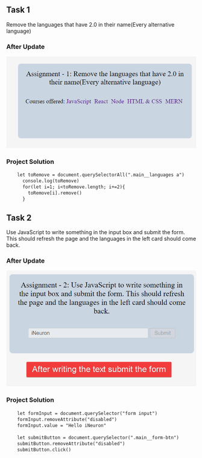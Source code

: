 ## **Task 1**

Remove the languages that have 2.0 in their
            name(Every alternative language)
### **After Update**
![Output Image](./output_images/ass7.1-after.png)

### **Project Solution**
```
    let toRemove = document.querySelectorAll(".main__languages a")
      console.log(toRemove)
      for(let i=1; i<toRemove.length; i+=2){
        toRemove[i].remove()
      }
```

## **Task 2**

Use JavaScript to write something in the input box
and submit the form. This should refresh the page and the languages
in the left card should come back.

### **After Update**
![Output Image](./output_images/ass7.2-after.png)

### **Project Solution**
```
    let formInput = document.querySelector("form input")
    formInput.removeAttribute("disabled")
    formInput.value = "Hello iNeuron"

    let submitButton = document.querySelector(".main__form-btn")
    submitButton.removeAttribute("disabled")
    submitButton.click()
```